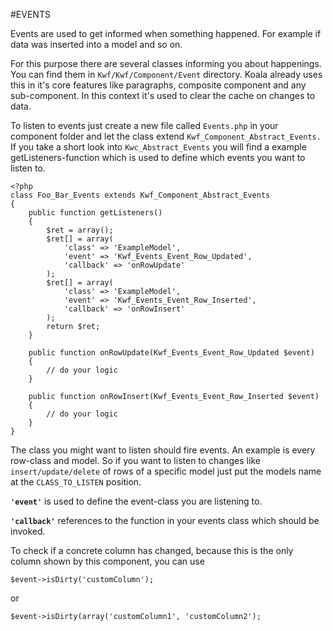 #EVENTS

Events are used to get informed when something happened. For example if data was inserted into a model and so on.

For this purpose there are several classes informing you about happenings. You can find them in `Kwf/Kwf/Component/Event` directory. 
Koala already uses this in it's core features like paragraphs, composite component and any sub-component. 
In this context it's used to clear the cache on changes to data.

To listen to events just create a new file called `Events.php` in your component folder and let the class extend `Kwf_Component_Abstract_Events.` 
If you take a short look into `Kwc_Abstract_Events` you will find a example getListeners-function which is used to define which events you want to listen to.

    <?php
    class Foo_Bar_Events extends Kwf_Component_Abstract_Events
    {
        public function getListeners()
        {
            $ret = array();
            $ret[] = array(
                'class' => 'ExampleModel',
                'event' => 'Kwf_Events_Event_Row_Updated',
                'callback' => 'onRowUpdate'
            );
            $ret[] = array(
                'class' => 'ExampleModel',
                'event' => 'Kwf_Events_Event_Row_Inserted',
                'callback' => 'onRowInsert'
            );
            return $ret;
        }
     
        public function onRowUpdate(Kwf_Events_Event_Row_Updated $event)
        {
            // do your logic
        }
     
        public function onRowInsert(Kwf_Events_Event_Row_Inserted $event)
        {
            // do your logic
        }
    }
    
    
The class you might want to listen should fire events. An example is every row-class and model. 
So if you want to listen to changes like `insert/update/delete` of rows of a specific model just put the models name at the `CLASS_TO_LISTEN` position.

**`'event'`** is used to define the event-class you are listening to.

**`'callback'`** references to the function in your events class which should be invoked.


To check if a concrete column has changed, because this is the only column shown by this component, you can use

`$event->isDirty('customColumn');`

or

`$event->isDirty(array('customColumn1', 'customColumn2');`

